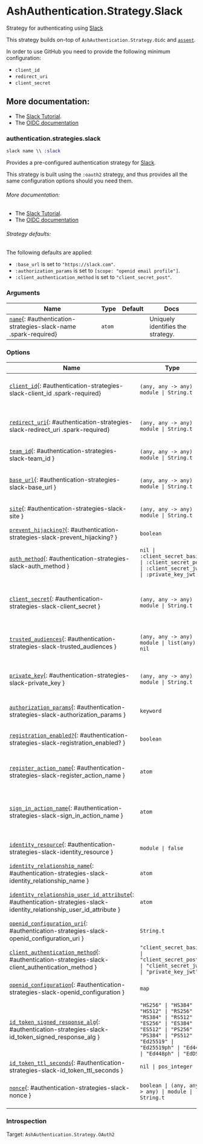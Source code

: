 <!--
This file was generated by Spark. Do not edit it by hand.
-->
# AshAuthentication.Strategy.Slack

Strategy for authenticating using [Slack](https://slack.com)

This strategy builds on-top of `AshAuthentication.Strategy.Oidc` and
[`assent`](https://hex.pm/packages/assent).

In order to use GitHub you need to provide the following minimum configuration:

  - `client_id`
  - `redirect_uri`
  - `client_secret`

## More documentation:
- The [Slack Tutorial](/documentation/tutorial/slack.md).
- The [OIDC documentation](`AshAuthentication.Strategy.Oidc`)



### authentication.strategies.slack
```elixir
slack name \\ :slack
```


Provides a pre-configured authentication strategy for [Slack](https://slack.com/).

This strategy is built using the `:oauth2` strategy, and thus provides all the same
configuration options should you need them.

###### More documentation:
- The [Slack Tutorial](/documentation/tutorial/slack.md).
- The [OIDC documentation](`AshAuthentication.Strategy.Oidc`)

###### Strategy defaults:

The following defaults are applied:

* `:base_url` is set to `"https://slack.com"`.
* `:authorization_params` is set to `[scope: "openid email profile"]`.
* `:client_authentication_method` is set to `"client_secret_post"`.







### Arguments

| Name | Type | Default | Docs |
|------|------|---------|------|
| [`name`](#authentication-strategies-slack-name){: #authentication-strategies-slack-name .spark-required} | `atom` |  | Uniquely identifies the strategy. |
### Options

| Name | Type | Default | Docs |
|------|------|---------|------|
| [`client_id`](#authentication-strategies-slack-client_id){: #authentication-strategies-slack-client_id .spark-required} | `(any, any -> any) \| module \| String.t` |  | The OAuth2 client ID.  Takes either a module which implements the `AshAuthentication.Secret` behaviour, a 2 arity anonymous function or a string. |
| [`redirect_uri`](#authentication-strategies-slack-redirect_uri){: #authentication-strategies-slack-redirect_uri .spark-required} | `(any, any -> any) \| module \| String.t` |  | The callback URI *base*. Not the whole URI back to the callback endpoint, but the URI to your `AuthPlug`. Takes either a module which implements the `AshAuthentication.Secret` behaviour, a 2 arity anonymous function or a string. |
| [`team_id`](#authentication-strategies-slack-team_id){: #authentication-strategies-slack-team_id } | `(any, any -> any) \| module \| String.t` |  | The team id to restrict authorization for. |
| [`base_url`](#authentication-strategies-slack-base_url){: #authentication-strategies-slack-base_url } | `(any, any -> any) \| module \| String.t` | `"https://slack.com"` | The base URL of the OAuth2 server - including the leading protocol (ie `https://`).  Takes either a module which implements the `AshAuthentication.Secret` behaviour, a 2 arity anonymous function or a string. |
| [`site`](#authentication-strategies-slack-site){: #authentication-strategies-slack-site } | `(any, any -> any) \| module \| String.t` |  | Deprecated: Use `base_url` instead. |
| [`prevent_hijacking?`](#authentication-strategies-slack-prevent_hijacking?){: #authentication-strategies-slack-prevent_hijacking? } | `boolean` | `true` | Requires a confirmation add_on to be present if the password strategy is used with the same identity_field. |
| [`auth_method`](#authentication-strategies-slack-auth_method){: #authentication-strategies-slack-auth_method } | `nil \| :client_secret_basic \| :client_secret_post \| :client_secret_jwt \| :private_key_jwt` | `:client_secret_post` | The authentication strategy used, optional. If not set, no authentication will be used during the access token request. |
| [`client_secret`](#authentication-strategies-slack-client_secret){: #authentication-strategies-slack-client_secret } | `(any, any -> any) \| module \| String.t` |  | The OAuth2 client secret. Required if :auth_method is `:client_secret_basic`, `:client_secret_post` or `:client_secret_jwt`. Takes either a module which implements the `AshAuthentication.Secret` behaviour, a 2 arity anonymous function or a string. |
| [`trusted_audiences`](#authentication-strategies-slack-trusted_audiences){: #authentication-strategies-slack-trusted_audiences } | `(any, any -> any) \| module \| list(any) \| nil` |  | A list of audiences which are trusted. Takes either a module which implements the `AshAuthentication.Secret` behaviour, a 2 arity anonymous function or a string. |
| [`private_key`](#authentication-strategies-slack-private_key){: #authentication-strategies-slack-private_key } | `(any, any -> any) \| module \| String.t` |  | The private key to use if `:auth_method` is `:private_key_jwt`. Takes either a module which implements the `AshAuthentication.Secret` behaviour, a 2 arity anonymous function or a string. |
| [`authorization_params`](#authentication-strategies-slack-authorization_params){: #authentication-strategies-slack-authorization_params } | `keyword` | `[scope: "openid email profile"]` | Any additional parameters to encode in the request phase. eg: `authorization_params scope: "openid profile email"` |
| [`registration_enabled?`](#authentication-strategies-slack-registration_enabled?){: #authentication-strategies-slack-registration_enabled? } | `boolean` | `true` | If enabled, new users will be able to register for your site when authenticating and not already present. If not, only existing users will be able to authenticate. |
| [`register_action_name`](#authentication-strategies-slack-register_action_name){: #authentication-strategies-slack-register_action_name } | `atom` |  | The name of the action to use to register a user, if `registration_enabled?` is `true`. Defaults to `register_with_<name>` See the "Registration and Sign-in" section of the strategy docs for more. |
| [`sign_in_action_name`](#authentication-strategies-slack-sign_in_action_name){: #authentication-strategies-slack-sign_in_action_name } | `atom` |  | The name of the action to use to sign in an existing user, if `sign_in_enabled?` is `true`. Defaults to `sign_in_with_<strategy>`, which is generated for you by default. See the "Registration and Sign-in" section of the strategy docs for more information. |
| [`identity_resource`](#authentication-strategies-slack-identity_resource){: #authentication-strategies-slack-identity_resource } | `module \| false` | `false` | The resource used to store user identities, or `false` to disable. See the User Identities section of the strategy docs for more. |
| [`identity_relationship_name`](#authentication-strategies-slack-identity_relationship_name){: #authentication-strategies-slack-identity_relationship_name } | `atom` | `:identities` | Name of the relationship to the provider identities resource |
| [`identity_relationship_user_id_attribute`](#authentication-strategies-slack-identity_relationship_user_id_attribute){: #authentication-strategies-slack-identity_relationship_user_id_attribute } | `atom` | `:user_id` | The name of the destination (user_id) attribute on your provider identity resource. Only necessary if you've changed the `user_id_attribute_name` option of the provider identity. |
| [`openid_configuration_uri`](#authentication-strategies-slack-openid_configuration_uri){: #authentication-strategies-slack-openid_configuration_uri } | `String.t` | `"/.well-known/openid-configuration"` | The URI for the OpenID provider |
| [`client_authentication_method`](#authentication-strategies-slack-client_authentication_method){: #authentication-strategies-slack-client_authentication_method } | `"client_secret_basic" \| "client_secret_post" \| "client_secret_jwt" \| "private_key_jwt"` | `"client_secret_post"` | The client authentication method to use. |
| [`openid_configuration`](#authentication-strategies-slack-openid_configuration){: #authentication-strategies-slack-openid_configuration } | `map` | `%{}` | The OpenID configuration.  If not set, the configuration will be retrieved from `openid_configuration_uri`. |
| [`id_token_signed_response_alg`](#authentication-strategies-slack-id_token_signed_response_alg){: #authentication-strategies-slack-id_token_signed_response_alg } | `"HS256" \| "HS384" \| "HS512" \| "RS256" \| "RS384" \| "RS512" \| "ES256" \| "ES384" \| "ES512" \| "PS256" \| "PS384" \| "PS512" \| "Ed25519" \| "Ed25519ph" \| "Ed448" \| "Ed448ph" \| "EdDSA"` | `"RS256"` | The `id_token_signed_response_alg` parameter sent by the Client during Registration. |
| [`id_token_ttl_seconds`](#authentication-strategies-slack-id_token_ttl_seconds){: #authentication-strategies-slack-id_token_ttl_seconds } | `nil \| pos_integer` |  | The number of seconds from `iat` that an ID Token will be considered valid. |
| [`nonce`](#authentication-strategies-slack-nonce){: #authentication-strategies-slack-nonce } | `boolean \| (any, any -> any) \| module \| String.t` | `true` | A function for generating the session nonce, `true` to automatically generate it with `AshAuthentication.Strategy.Oidc.NonceGenerator`, or `false` to disable. |





### Introspection

Target: `AshAuthentication.Strategy.OAuth2`



<style type="text/css">.spark-required::after { content: "*"; color: red !important; }</style>
